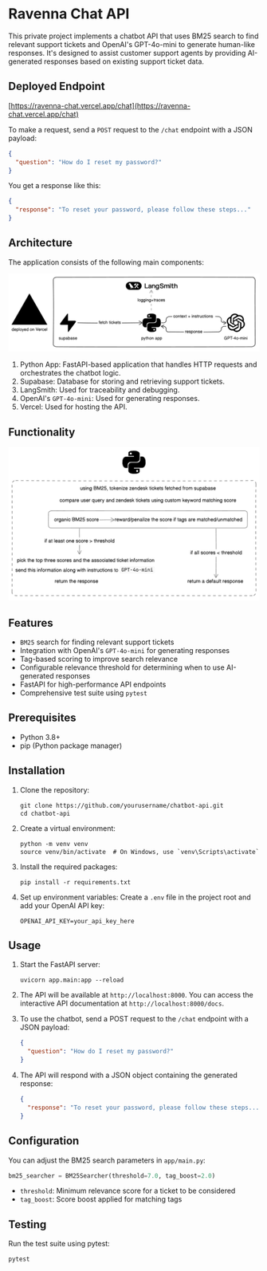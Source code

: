 # Ravenna Chat API

This private project implements a chatbot API that uses BM25 search to find relevant support tickets and OpenAI's GPT-4o-mini to generate human-like responses. It's designed to assist customer support agents by providing AI-generated responses based on existing support ticket data.

## Deployed Endpoint

[https://ravenna-chat.vercel.app/chat](https://ravenna-chat.vercel.app/chat)

To make a request, send a `POST` request to the `/chat` endpoint with a JSON payload:

```json
{
  "question": "How do I reset my password?"
}
```

You get a response like this:

```json
{
  "response": "To reset your password, please follow these steps..."
}
```

## Architecture

The application consists of the following main components:

![architecture](assets/arch.png)

1. Python App: FastAPI-based application that handles HTTP requests and orchestrates the chatbot logic.
2. Supabase: Database for storing and retrieving support tickets.
3. LangSmith: Used for traceability and debugging.
4. OpenAI's `GPT-4o-mini`: Used for generating responses.
5. Vercel: Used for hosting the API.

## Functionality

![functionality](assets/python-app.png)

## Features

- `BM25` search for finding relevant support tickets
- Integration with OpenAI's `GPT-4o-mini` for generating responses
- Tag-based scoring to improve search relevance
- Configurable relevance threshold for determining when to use AI-generated responses
- FastAPI for high-performance API endpoints
- Comprehensive test suite using `pytest`

## Prerequisites

- Python 3.8+
- pip (Python package manager)

## Installation

1. Clone the repository:
   ```
   git clone https://github.com/yourusername/chatbot-api.git
   cd chatbot-api
   ```

2. Create a virtual environment:
   ```
   python -m venv venv
   source venv/bin/activate  # On Windows, use `venv\Scripts\activate`
   ```

3. Install the required packages:
   ```
   pip install -r requirements.txt
   ```

4. Set up environment variables:
   Create a `.env` file in the project root and add your OpenAI API key:
   ```
   OPENAI_API_KEY=your_api_key_here
   ```

## Usage

1. Start the FastAPI server:
   ```
   uvicorn app.main:app --reload
   ```

2. The API will be available at `http://localhost:8000`. You can access the interactive API documentation at `http://localhost:8000/docs`.

3. To use the chatbot, send a POST request to the `/chat` endpoint with a JSON payload:
   ```json
   {
     "question": "How do I reset my password?"
   }
   ```

4. The API will respond with a JSON object containing the generated response:
   ```json
   {
     "response": "To reset your password, please follow these steps..."
   }
   ```

## Configuration

You can adjust the BM25 search parameters in `app/main.py`:

```python
bm25_searcher = BM25Searcher(threshold=7.0, tag_boost=2.0)
```

- `threshold`: Minimum relevance score for a ticket to be considered
- `tag_boost`: Score boost applied for matching tags

## Testing

Run the test suite using pytest:

```
pytest
```
